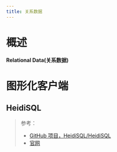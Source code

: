 ```yaml
---
title: 关系数据
---
```


# 概述

**Relational Data(关系数据)**

# 图形化客户端

## HeidiSQL

> 参考：
> - [GitHub 项目，HeidiSQL/HeidiSQL](https://github.com/HeidiSQL/HeidiSQL)
> - [官网](https://www.heidisql.com/)
